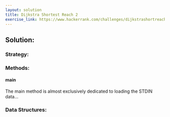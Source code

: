 ```yaml
---
layout: solution
title: Dijkstra Shortest Reach 2
exercise_link: https://www.hackerrank.com/challenges/dijkstrashortreach
---
```

## Solution:
### Strategy:

### Methods:
#### main
The main method is almost exclusively dedicated to loading the STDIN data...

### Data Structures:
